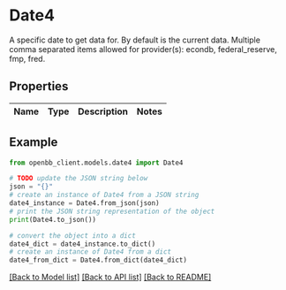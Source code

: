 # Date4

A specific date to get data for. By default is the current data. Multiple comma separated items allowed for provider(s): econdb, federal_reserve, fmp, fred.

## Properties

Name | Type | Description | Notes
------------ | ------------- | ------------- | -------------

## Example

```python
from openbb_client.models.date4 import Date4

# TODO update the JSON string below
json = "{}"
# create an instance of Date4 from a JSON string
date4_instance = Date4.from_json(json)
# print the JSON string representation of the object
print(Date4.to_json())

# convert the object into a dict
date4_dict = date4_instance.to_dict()
# create an instance of Date4 from a dict
date4_from_dict = Date4.from_dict(date4_dict)
```
[[Back to Model list]](../README.md#documentation-for-models) [[Back to API list]](../README.md#documentation-for-api-endpoints) [[Back to README]](../README.md)


